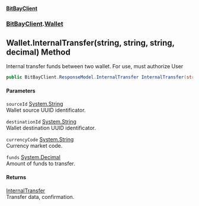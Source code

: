#### [BitBayClient](./index.md 'index')
### [BitBayClient](./BitBayClient.md 'BitBayClient').[Wallet](./BitBayClient-Wallet.md 'BitBayClient.Wallet')
## Wallet.InternalTransfer(string, string, string, decimal) Method
Internal transfer funds between two wallet. For use, must authorize User  
```csharp
public BitBayClient.ResponseModel.InternalTransfer InternalTransfer(string sourceId, string destinationId, string currencyCode, decimal funds);
```
#### Parameters
<a name='BitBayClient-Wallet-InternalTransfer(string_string_string_decimal)-sourceId'></a>
`sourceId` [System.String](https://docs.microsoft.com/en-us/dotnet/api/System.String 'System.String')  
Wallet source UUID identificator.  
  
<a name='BitBayClient-Wallet-InternalTransfer(string_string_string_decimal)-destinationId'></a>
`destinationId` [System.String](https://docs.microsoft.com/en-us/dotnet/api/System.String 'System.String')  
Wallet destination UUID identificator.  
  
<a name='BitBayClient-Wallet-InternalTransfer(string_string_string_decimal)-currencyCode'></a>
`currencyCode` [System.String](https://docs.microsoft.com/en-us/dotnet/api/System.String 'System.String')  
Currency market code.  
  
<a name='BitBayClient-Wallet-InternalTransfer(string_string_string_decimal)-funds'></a>
`funds` [System.Decimal](https://docs.microsoft.com/en-us/dotnet/api/System.Decimal 'System.Decimal')  
Amount of funds to transfer.  
  
#### Returns
[InternalTransfer](./BitBayClient-ResponseModel-InternalTransfer.md 'BitBayClient.ResponseModel.InternalTransfer')  
Transfer data, confirmation.  
